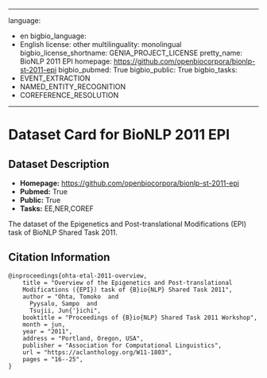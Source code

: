 
---
language: 
- en
bigbio_language: 
- English
license: other
multilinguality: monolingual
bigbio_license_shortname: GENIA_PROJECT_LICENSE
pretty_name: BioNLP 2011 EPI
homepage: https://github.com/openbiocorpora/bionlp-st-2011-epi
bigbio_pubmed: True
bigbio_public: True
bigbio_tasks: 
- EVENT_EXTRACTION
- NAMED_ENTITY_RECOGNITION
- COREFERENCE_RESOLUTION
---


# Dataset Card for BioNLP 2011 EPI

## Dataset Description

- **Homepage:** https://github.com/openbiocorpora/bionlp-st-2011-epi
- **Pubmed:** True
- **Public:** True
- **Tasks:** EE,NER,COREF


The dataset of the Epigenetics and Post-translational Modifications (EPI) task
of BioNLP Shared Task 2011.



## Citation Information

```
@inproceedings{ohta-etal-2011-overview,
    title = "Overview of the Epigenetics and Post-translational
    Modifications ({EPI}) task of {B}io{NLP} Shared Task 2011",
    author = "Ohta, Tomoko  and
      Pyysalo, Sampo  and
      Tsujii, Jun{'}ichi",
    booktitle = "Proceedings of {B}io{NLP} Shared Task 2011 Workshop",
    month = jun,
    year = "2011",
    address = "Portland, Oregon, USA",
    publisher = "Association for Computational Linguistics",
    url = "https://aclanthology.org/W11-1803",
    pages = "16--25",
}

```
